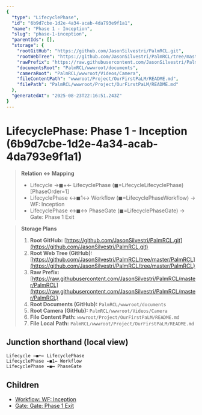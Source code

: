 ```yaml
---
{
  "type": "LifecyclePhase",
  "id": "6b9d7cbe-1d2e-4a34-acab-4da793e9f1a1",
  "name": "Phase 1 - Inception",
  "slug": "phase-1-inception",
  "parentIds": [],
  "storage": {
    "rootGitHub": "https://github.com/JasonSilvestri/PalmRCL.git",
    "rootWebTree": "https://github.com/JasonSilvestri/PalmRCL/tree/master/PalmRCL",
    "rawPrefix": "https://raw.githubusercontent.com/JasonSilvestri/PalmRCL/master/PalmRCL",
    "documentsRoot": "PalmRCL/wwwroot/documents",
    "cameraRoot": "PalmRCL/wwwroot/Videos/Camera",
    "fileContentPath": "wwwroot/Project/OurFirstPaLM/README.md",
    "filePath": "PalmRCL/wwwroot/Project/OurFirstPaLM/README.md"
  },
  "generatedAt": "2025-08-23T22:16:51.243Z"
}
---
```

# LifecyclePhase: Phase 1 - Inception (6b9d7cbe-1d2e-4a34-acab-4da793e9f1a1)

> **Relation ↔ Mapping**
> - Lifecycle →◼+← LifecyclePhase (◼=LifecycleLifecyclePhase) [PhaseOrder=1]
> - LifecyclePhase ↔◼1↔ Workflow (◼=LifecyclePhaseWorkflow) → WF: Inception
> - LifecyclePhase ↔◼↔ PhaseGate (◼=LifecyclePhaseGate) → Gate: Phase 1 Exit

> **Storage Plans**
> 1. **Root GitHub:** [https://github.com/JasonSilvestri/PalmRCL.git](https://github.com/JasonSilvestri/PalmRCL.git)
> 2. **Root Web Tree (GitHub):** [https://github.com/JasonSilvestri/PalmRCL/tree/master/PalmRCL](https://github.com/JasonSilvestri/PalmRCL/tree/master/PalmRCL)
> 3. **Raw Prefix:** [https://raw.githubusercontent.com/JasonSilvestri/PalmRCL/master/PalmRCL](https://raw.githubusercontent.com/JasonSilvestri/PalmRCL/master/PalmRCL)
> 4. **Root Documents (GitHub):** `PalmRCL/wwwroot/documents`
> 5. **Root Camera (GitHub):** `PalmRCL/wwwroot/Videos/Camera`
> 6. **File Content Path:** `wwwroot/Project/OurFirstPaLM/README.md`
> 7. **File Local Path:** `PalmRCL/wwwroot/Project/OurFirstPaLM/README.md`

## Junction shorthand (local view)
```plaintext
Lifecycle →◼+← LifecyclePhase
LifecyclePhase ↔◼1↔ Workflow
LifecyclePhase ↔◼↔ PhaseGate
```

## Children
- [Workflow: WF: Inception](/docs/palms/palm-demo-44b026db-ab7d-46c8-8d54-a2ff2d244c19/workflows/wf-inception-0b5c2a1d-5e64-4b7e-b2ae-0d12a65b94fb.md)
- [Gate: Gate: Phase 1 Exit](/docs/palms/palm-demo-44b026db-ab7d-46c8-8d54-a2ff2d244c19/gates/gate-phase-1-exit-0f3a6ec3-74c1-4c32-ae3f-1a2f0a4a31e8.md)
